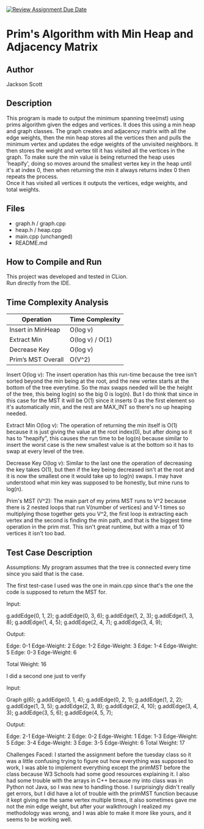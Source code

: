 [![Review Assignment Due Date](https://classroom.github.com/assets/deadline-readme-button-22041afd0340ce965d47ae6ef1cefeee28c7c493a6346c4f15d667ab976d596c.svg)](https://classroom.github.com/a/K_t6ffJX)
# Prim's Algorithm with Min Heap and Adjacency Matrix

## Author
Jackson Scott

## Description
This program is made to output the minimum spanning tree(mst) using prims algorithm given the edges and vertices. It does this using a min heap and graph classes.
The graph creates and adjacency matrix with all the edge weights, then the min heap stores all the vertices then and pulls the minimum vertex and updates the edge weights of the unvisited neighbors. 
It then stores the weight and vertex till it has visited all the vertices in the graph. To make sure the min value is being returned the heap uses 'heapify', doing so moves around the smallest vertex key in the heap until it's at index 0, then when returning the min it always returns index 0 then repeats the process.  
Once it has visited all vertices it outputs the vertices, edge weights, and total weights.

## Files
- graph.h / graph.cpp
- heap.h / heap.cpp
- main.cpp (unchanged)
- README.md

## How to Compile and Run
This project was developed and tested in CLion.  
Run directly from the IDE.

## Time Complexity Analysis


| Operation            | Time Complexity |
|----------------------|-----------------|
| Insert in MinHeap    | O(log v)        |
| Extract Min          | O(log v) / O(1) |
| Decrease Key         | O(log v)        |
| Prim’s MST Overall   | O(V^2)          |

Insert O(log v): 
The insert operation has this run-time because the tree isn't sorted beyond the min being at the root, and the new vertex starts at the bottom of the tree everytime. So the max swaps needed will be the height of the tree, this being log(n) so the big 0 is log(n). But I do think that since in this case for the MST it will be O(1) since it inserts 0 as the first element so it's automatically min, and the rest are MAX_INT so there's no up heaping needed. 

Extract Min O(log v):
The operation of returning the min itself is O(1) because it is just giving the value at the root index(0), but after doing so it has to "heapify", this causes the run time to be log(n) because similar to insert the worst case is the new smallest value is at the bottom so it has to swap at every level of the tree. 

Decrease Key O(log v): 
Similar to the last one the operation of decreasing the key takes O(1), but then if the key being decreased isn't at the root and it is now the smallest one it would take up to log(n) swaps. I may have understood what min key was supposed to be honestly, but mine runs to log(n).

Prim's MST (V^2): 
The main part of my prims MST runs to V^2 because there is 2 nested loops that run V(number of vertices) and V-1 times so multiplying those together gets you V^2, the first loop is extracting each vertex and the second is finding the min path, and that is the biggest time operation in the prim mst. This isn't great runtime, but with a max of 10 vertices it isn't too bad.  

## Test Case Description
Assumptions:
My program assumes that the tree is connected every time since you said that is the case. 

The first test-case I used was the one in main.cpp since that's the one the code is supposed to return the MST for.

Input:

g.addEdge(0, 1, 2);
g.addEdge(0, 3, 6);
g.addEdge(1, 2, 3);
g.addEdge(1, 3, 8);
g.addEdge(1, 4, 5);
g.addEdge(2, 4, 7);
g.addEdge(3, 4, 9);

Output:

Edge: 0-1 Edge-Weight: 2 
Edge: 1-2 Edge-Weight: 3
Edge: 1-4 Edge-Weight: 5
Edge: 0-3 Edge-Weight: 6


Total Weight: 16

I did a second one just to verify

Input:

Graph g(6);
g.addEdge(0, 1, 4);
g.addEdge(0, 2, 1);
g.addEdge(1, 2, 2);
g.addEdge(1, 3, 5);
g.addEdge(2, 3, 8);
g.addEdge(2, 4, 10);
g.addEdge(3, 4, 3);
g.addEdge(3, 5, 6);
g.addEdge(4, 5, 7);

Output: 

Edge: 2-1 Edge-Weight: 2
Edge: 0-2 Edge-Weight: 1
Edge: 1-3 Edge-Weight: 5
Edge: 3-4 Edge-Weight: 3
Edge: 3-5 Edge-Weight: 6
Total Weight: 17

Challenges Faced:
I started the assignment before the tuesday class so it was a little confusing trying to figure out how everything was supposed to work, I was able to implement everything except the primMST before the class because W3 Schools had some good resources explaining it. I also had some trouble with the arrays in C++ because my into class was in Python not Java, so I was new to handling those. 
I surprisingly didn't really get errors, but I did have a lot of trouble with the primMST function because it kept giving me the same vertex multiple times, it also sometimes gave me not the min edge weight, but after your walkthrough I realized my methodology was wrong, and I was able to make it more like yours, and it seems to be working well. 